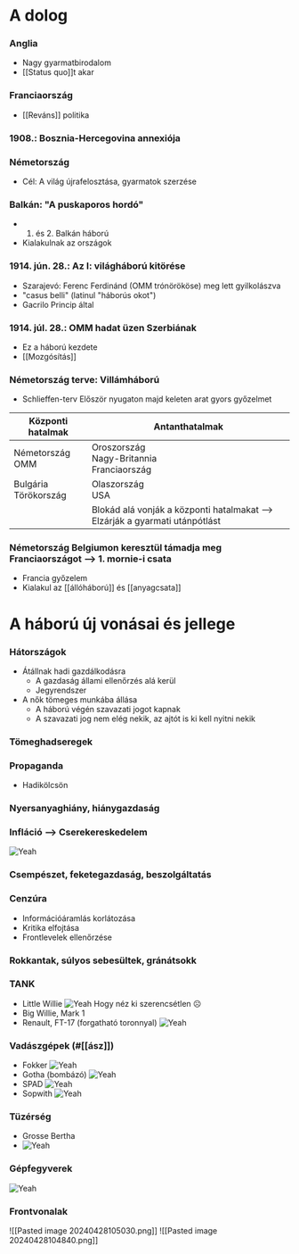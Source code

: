 # A dolog
### Anglia
- Nagy gyarmatbirodalom
- [[Status quo]]t akar

### Franciaország
- [[Reváns]] politika

### 1908.: Bosznia-Hercegovina annexiója

### Németország
- Cél: A világ újrafelosztása, gyarmatok szerzése

### Balkán: "A puskaporos hordó"
- 1. és 2. Balkán háború
- Kialakulnak az országok

### 1914. jún. 28.: Az I: világháború kitörése
- Szarajevó: Ferenc Ferdinánd (OMM trónörököse) meg lett gyilkolászva
- "casus belli" (latinul "háborús okot")
- Gacrilo Princip által

### 1914. júl. 28.: OMM hadat üzen Szerbiának
- Ez a háború kezdete
- [[Mozgósítás]]

### Németország terve: Villámháború
- Schlieffen-terv
	Először nyugaton majd keleten arat gyors győzelmet

| Központi hatalmak | Antanthatalmak |
| ---- | ---- |
| Németország<br>OMM | Oroszország<br>Nagy-Britannia<br>Franciaország |
| Bulgária<br>Törökország | Olaszország<br>USA |
|  | Blokád alá vonják a központi hatalmakat --> Elzárják a gyarmati utánpótlást  |
### Németország Belgiumon keresztül támadja meg Franciaországot --> 1. mornie-i csata
- Francia győzelem
- Kialakul az [[állóháború]] és [[anyagcsata]]


# A háború új vonásai és jellege

### Hátországok
- Átállnak hadi gazdálkodásra
	- A gazdaság állami ellenőrzés alá kerül
	- Jegyrendszer
- A nők tömeges munkába állása
	- A háború végén szavazati jogot kapnak
	- A szavazati jog nem elég nekik, az ajtót is ki kell nyitni nekik

### Tömeghadseregek

### Propaganda
- Hadikölcsön

### Nyersanyaghiány, hiánygazdaság

### Infláció --> Cserekereskedelem
![Yeah](https://helios-i.mashable.com/imagery/longforms/04mbUlkCOFebgnAEPFBSNvO/images-13.fit_lim.size_1400x.v1697208193.jpg)

### Csempészet, feketegazdaság, beszolgáltatás

### Cenzúra
- Információáramlás korlátozása
- Kritika elfojtása
- Frontlevelek ellenőrzése

### Rokkantak, súlyos sebesültek, gránátsokk

### TANK
- Little Willie ![Yeah](https://upload.wikimedia.org/wikipedia/commons/thumb/4/4a/Little_Willie.jpg/1280px-Little_Willie.jpg) Hogy néz ki szerencsétlen ☹
- Big Willie, Mark 1
- Renault, FT-17 (forgatható toronnyal) ![Yeah](https://upload.wikimedia.org/wikipedia/commons/8/81/FT-17prototype.jpg)

### Vadászgépek (#[[ász]])
- Fokker ![Yeah](https://upload.wikimedia.org/wikipedia/commons/8/84/Fokker_EIII_210-16.jpg)
- Gotha (bombázó) ![Yeah](https://i.ebayimg.com/images/g/oFEAAOSwhkRWgQXn/s-l1600.jpg)
- SPAD ![Yeah](https://upload.wikimedia.org/wikipedia/commons/8/85/SPAD_XIII_040510-F-1234P-019.jpg)
- Sopwith ![Yeah](https://upload.wikimedia.org/wikipedia/commons/thumb/c/ca/Sopwith_Camel_-_Season_Premiere_Airshow_2018_%28cropped%29.jpg/1280px-Sopwith_Camel_-_Season_Premiere_Airshow_2018_%28cropped%29.jpg)

### Tüzérség
- Grosse Bertha
-  ![Yeah](https://upload.wikimedia.org/wikipedia/commons/thumb/8/8b/Musee-de-lArmee-IMG_0984.jpg/1280px-Musee-de-lArmee-IMG_0984.jpg)

### Gépfegyverek
![Yeah](https://www.historynet.com/wp-content/uploads/2014/07/WeaposnWWI_2000x577-e1647023041887.jpg)
### Frontvonalak
![[Pasted image 20240428105030.png]]
![[Pasted image 20240428104840.png]]